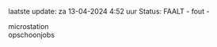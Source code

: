 laatste update: 
za 13-04-2024  4:52   uur 
Status: FAALT - fout - 
<div class="service R">microstation</div><div class="service R">opschoonjobs</div>